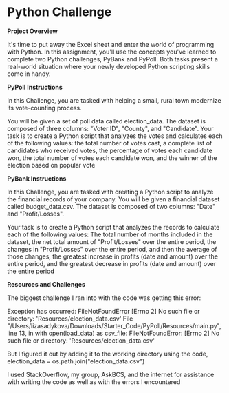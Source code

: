 # Python Challenge
**Project Overview**

It's time to put away the Excel sheet and enter the world of programming with Python. In this assignment, you'll use the concepts you've learned to complete two Python challenges, PyBank and PyPoll. Both tasks present a real-world situation where your newly developed Python scripting skills come in handy.

**PyPoll Instructions**

In this Challenge, you are tasked with helping a small, rural town modernize its vote-counting process.

You will be given a set of poll data called election_data. The dataset is composed of three columns: "Voter ID", "County", and "Candidate". Your task is to create a Python script that analyzes the votes and calculates each of the following values: the total number of votes cast, a complete list of candidates who received votes, the percentage of votes each candidate won, the total number of votes each candidate won, and the winner of the election based on popular vote

**PyBank Instructions**

In this Challenge, you are tasked with creating a Python script to analyze the financial records of your company. You will be given a financial dataset called budget_data.csv. The dataset is composed of two columns: "Date" and "Profit/Losses".

Your task is to create a Python script that analyzes the records to calculate each of the following values:
The total number of months included in the dataset, the net total amount of "Profit/Losses" over the entire period, the changes in "Profit/Losses" over the entire period, and then the average of those changes, the greatest increase in profits (date and amount) over the entire period, and the greatest decrease in profits (date and amount) over the entire period

**Resources and Challenges**

The biggest challenge I ran into with the code was getting this error: 

Exception has occurred: FileNotFoundError
[Errno 2] No such file or directory: 'Resources/election_data.csv'
  File "/Users/lizasadykova/Downloads/Starter_Code/PyPoll/Resources/main.py", line 13, in <module>
    with open(load_data) as csv_file:
FileNotFoundError: [Errno 2] No such file or directory: 'Resources/election_data.csv'

But I figured it out by adding it to the working directory using the code, election_data = os.path.join("election_data.csv")

I used StackOverflow, my group, AskBCS, and the internet for assistance with writing the code as well as with the errors I encountered


